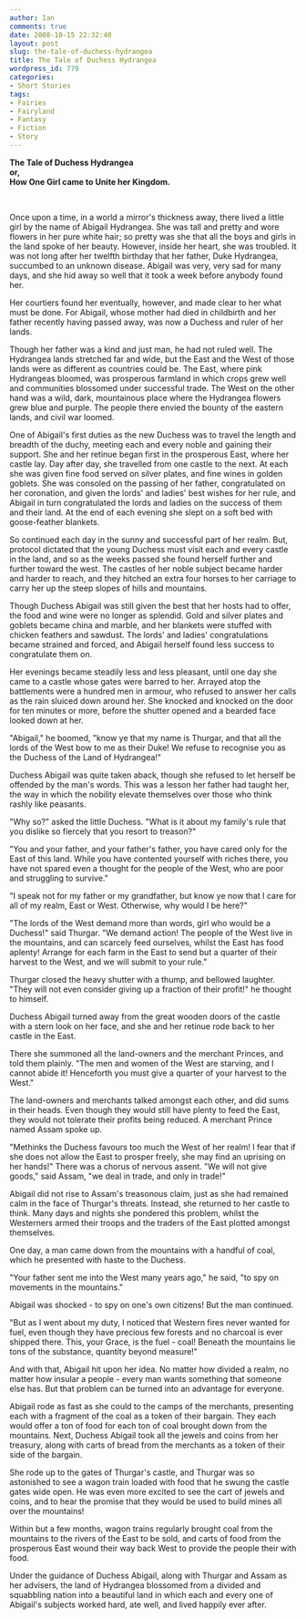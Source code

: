```yaml
---
author: Ian
comments: true
date: 2008-10-15 22:32:40
layout: post
slug: the-tale-of-duchess-hydrangea
title: The Tale of Duchess Hydrangea
wordpress_id: 779
categories:
- Short Stories
tags:
- Fairies
- Fairyland
- Fantasy
- Fiction
- Story
---
```


<p><b>The Tale of Duchess Hydrangea<br />or,<br />How One Girl came to Unite her Kingdom.</b></p><br/>

<div class="story" markdown="1">
<p>Once upon a time, in a world a mirror&#039;s thickness away, there lived a little girl by the name of Abigail Hydrangea.  She was tall and pretty and wore flowers in her pure white hair; so pretty was she that all the boys and girls in the land spoke of her beauty.  However, inside her heart, she was troubled.  It was not long after her twelfth birthday that her father, Duke Hydrangea, succumbed to an unknown disease.  Abigail was very, very sad for many days, and she hid away so well that it took a week before anybody found her.</p>
<p>Her courtiers found her eventually, however, and made clear to her what must be done.  For Abigail, whose mother had died in childbirth and her father recently having passed away, was now a Duchess and ruler of her lands.</p>
<p>Though her father was a kind and just man, he had not ruled well.  The Hydrangea lands stretched far and wide, but the East and the West of those lands were as different as countries could be.  The East, where pink Hydrangeas bloomed, was prosperous farmland in which crops grew well and communities blossomed under successful trade.  The West on the other hand was a wild, dark, mountainous place where the Hydrangea flowers grew blue and purple.  The people there envied the bounty of the eastern lands, and civil war loomed.</p>
<p>One of Abigail&#039;s first duties as the new Duchess was to travel the length and breadth of the duchy, meeting each and every noble and gaining their support.  She and her retinue began first in the prosperous East, where her castle lay.  Day after day, she travelled from one castle to the next.  At each she was given fine food served on silver plates, and fine wines in golden goblets.  She was consoled on the passing of her father, congratulated on her coronation, and given the lords&#039; and ladies&#039; best wishes for her rule, and Abigail in turn congratulated the lords and ladies on the success of them and their land.  At the end of each evening she slept on a soft bed with goose-feather blankets.</p>
<p>So continued each day in the sunny and successful part of her realm.  But, protocol dictated that the young Duchess must visit each and every castle in the land, and so as the weeks passed she found herself further and further toward the west.  The castles of her noble subject became harder and harder to reach, and they hitched an extra four horses to her carriage to carry her up the steep slopes of hills and mountains.</p>
<p>Though Duchess Abigail was still given the best that her hosts had to offer, the food and wine were no longer as splendid.  Gold and silver plates and goblets became china and marble, and her blankets were stuffed with chicken feathers and sawdust.  The lords&#039; and ladies&#039; congratulations became strained and forced, and Abigail herself found less success to congratulate them on.</p>
<p>Her evenings became steadily less and less pleasant, until one day she came to a castle whose gates were barred to her.  Arrayed atop the battlements were a hundred men in armour, who refused to answer her calls as the rain sluiced down around her.  She knocked and knocked on the door for ten minutes or more, before the shutter opened and a bearded face looked down at her.</p>
<p>"Abigail," he boomed, "know ye that my name is Thurgar, and that all the lords of the West bow to me as their Duke!  We refuse to recognise you as the Duchess of the Land of Hydrangea!"</p>
<p>Duchess Abigail was quite taken aback, though she refused to let herself be offended by the man&#039;s words.  This was a lesson her father had taught her, the way in which the nobility elevate themselves over those who think rashly like peasants.</p>
<p>"Why so?" asked the little Duchess.  "What is it about my family&#039;s rule that you dislike so fiercely that you resort to treason?"</p>
<p>"You and your father, and your father&#039;s father, you have cared only for the East of this land.  While you have contented yourself with riches there, you have not spared even a thought for the people of the West, who are poor and struggling to survive."</p>
<p>"I speak not for my father or my grandfather, but know ye now that I care for all of my realm, East or West.  Otherwise, why would I be here?"</p>
<p>"The lords of the West demand more than words, girl who would be a Duchess!" said Thurgar.  "We demand action!  The people of the West live in the mountains, and can scarcely feed ourselves, whilst the East has food aplenty!  Arrange for each farm in the East to send but a quarter of their harvest to the West, and we will submit to your rule."</p>
<p>Thurgar closed the heavy shutter with a thump, and bellowed laughter.  "They will not even consider giving up a fraction of their profit!" he thought to himself.</p>
<p>Duchess Abigail turned away from the great wooden doors of the castle with a stern look on her face, and she and her retinue rode back to her castle in the East.</p>
<p>There she summoned all the land-owners and the merchant Princes, and told them plainly.  "The men and women of the West are starving, and I cannot abide it!  Henceforth you must give a quarter of your harvest to the West."</p>
<p>The land-owners and merchants talked amongst each other, and did sums in their heads.  Even though they would still have plenty to feed the East, they would not tolerate their profits being reduced.  A merchant Prince named Assam spoke up.</p>
<p>"Methinks the Duchess favours too much the West of her realm!  I fear that if she does not allow the East to prosper freely, she may find an uprising on her hands!"  There was a chorus of nervous assent.  "We will not give goods," said Assam, "we deal in trade, and only in trade!"</p>
<p>Abigail did not rise to Assam&#039;s treasonous claim, just as she had remained calm in the face of Thurgar&#039;s threats.  Instead, she returned to her castle to think.  Many days and nights she pondered this problem, whilst the Westerners armed their troops and the traders of the East plotted amongst themselves.</p>
<p>One day, a man came down from the mountains with a handful of coal, which he presented with haste to the Duchess.</p>
<p>"Your father sent me into the West many years ago," he said, "to spy on movements in the mountains."</p>
<p>Abigail was shocked - to spy on one&#039;s own citizens!  But the man continued.</p>
<p>"But as I went about my duty, I noticed that Western fires never wanted for fuel, even though they have precious few forests and no charcoal is ever shipped there.  This, your Grace, is the fuel - coal!  Beneath the mountains lie tons of the substance, quantity beyond measure!"</p>
<p>And with that, Abigail hit upon her idea.  No matter how divided a realm, no matter how insular a people - every man wants something that someone else has.  But that problem can be turned into an advantage for everyone.</p>
<p>Abigail rode as fast as she could to the camps of the merchants, presenting each with a fragment of the coal as a token of their bargain.  They each would offer a ton of food for each ton of coal brought down from the mountains.  Next, Duchess Abigail took all the jewels and coins from her treasury, along with carts of bread from the merchants as a token of their side of the bargain.</p>
<p>She rode up to the gates of Thurgar&#039;s castle, and Thurgar was so astonished to see a wagon train loaded with food that he swung the castle gates wide open.  He was even more excited to see the cart of jewels and coins, and to hear the promise that they would be used to build mines all over the mountains!</p>
<p>Within but a few months, wagon trains regularly brought coal from the mountains to the rivers of the East to be sold, and carts of food from the prosperous East wound their way back West to provide the people their with food.</p>
<p>Under the guidance of Duchess Abigail, along with Thurgar and Assam as her advisers, the land of Hydrangea blossomed from a divided and squabbling nation into a beautiful land in which each and every one of Abigail&#039;s subjects worked hard, ate well, and lived happily ever after.</p>
</div>
